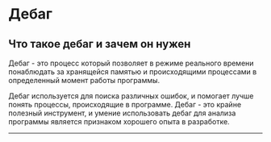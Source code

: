 # Дебаг

## Что такое дебаг и зачем он нужен

Дебаг - это процесс который позволяет в режиме реального времени понаблюдать за хранящейся памятью и происходящими процессами в определенный момент работы программы.

Дебаг используется для поиска различных ошибок, и помогает лучше понять процессы, происходящие в программе. Дебаг - это крайне полезный инструмент, и умение использовать дебаг для анализа программы является признаком хорошего опыта в разработке.

---

## 
